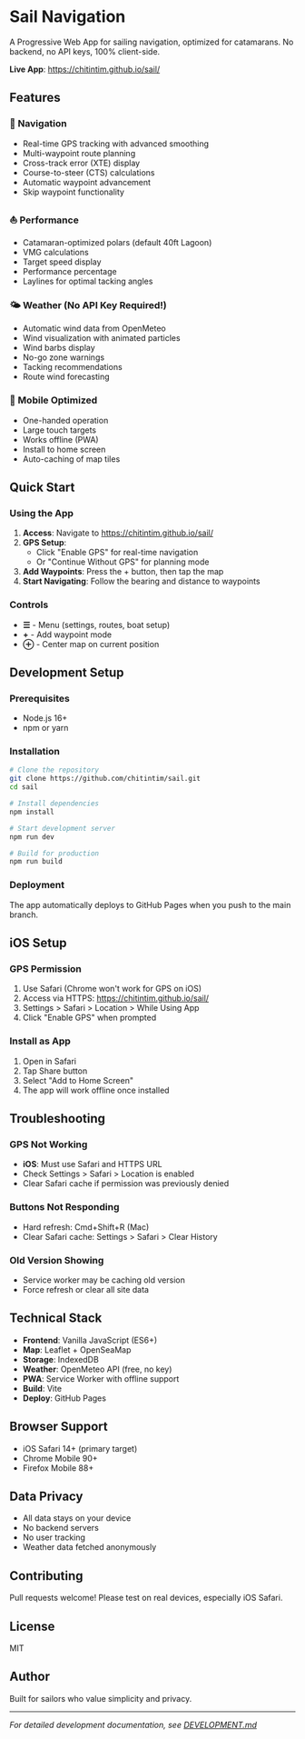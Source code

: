# Sail Navigation

A Progressive Web App for sailing navigation, optimized for catamarans. No backend, no API keys, 100% client-side.

**Live App**: https://chitintim.github.io/sail/

## Features

### 🧭 Navigation
- Real-time GPS tracking with advanced smoothing
- Multi-waypoint route planning
- Cross-track error (XTE) display
- Course-to-steer (CTS) calculations
- Automatic waypoint advancement
- Skip waypoint functionality

### ⛵ Performance
- Catamaran-optimized polars (default 40ft Lagoon)
- VMG calculations
- Target speed display
- Performance percentage
- Laylines for optimal tacking angles

### 🌤️ Weather (No API Key Required!)
- Automatic wind data from OpenMeteo
- Wind visualization with animated particles
- Wind barbs display
- No-go zone warnings
- Tacking recommendations
- Route wind forecasting

### 📱 Mobile Optimized
- One-handed operation
- Large touch targets
- Works offline (PWA)
- Install to home screen
- Auto-caching of map tiles

## Quick Start

### Using the App

1. **Access**: Navigate to https://chitintim.github.io/sail/
2. **GPS Setup**:
   - Click "Enable GPS" for real-time navigation
   - Or "Continue Without GPS" for planning mode
3. **Add Waypoints**: Press the + button, then tap the map
4. **Start Navigating**: Follow the bearing and distance to waypoints

### Controls

- **☰** - Menu (settings, routes, boat setup)
- **+** - Add waypoint mode
- **⊕** - Center map on current position

## Development Setup

### Prerequisites
- Node.js 16+
- npm or yarn

### Installation
```bash
# Clone the repository
git clone https://github.com/chitintim/sail.git
cd sail

# Install dependencies
npm install

# Start development server
npm run dev

# Build for production
npm run build
```

### Deployment
The app automatically deploys to GitHub Pages when you push to the main branch.

## iOS Setup

### GPS Permission
1. Use Safari (Chrome won't work for GPS on iOS)
2. Access via HTTPS: https://chitintim.github.io/sail/
3. Settings > Safari > Location > While Using App
4. Click "Enable GPS" when prompted

### Install as App
1. Open in Safari
2. Tap Share button
3. Select "Add to Home Screen"
4. The app will work offline once installed

## Troubleshooting

### GPS Not Working
- **iOS**: Must use Safari and HTTPS URL
- Check Settings > Safari > Location is enabled
- Clear Safari cache if permission was previously denied

### Buttons Not Responding
- Hard refresh: Cmd+Shift+R (Mac)
- Clear Safari cache: Settings > Safari > Clear History

### Old Version Showing
- Service worker may be caching old version
- Force refresh or clear all site data

## Technical Stack

- **Frontend**: Vanilla JavaScript (ES6+)
- **Map**: Leaflet + OpenSeaMap
- **Storage**: IndexedDB
- **Weather**: OpenMeteo API (free, no key)
- **PWA**: Service Worker with offline support
- **Build**: Vite
- **Deploy**: GitHub Pages

## Browser Support

- iOS Safari 14+ (primary target)
- Chrome Mobile 90+
- Firefox Mobile 88+

## Data Privacy

- All data stays on your device
- No backend servers
- No user tracking
- Weather data fetched anonymously

## Contributing

Pull requests welcome! Please test on real devices, especially iOS Safari.

## License

MIT

## Author

Built for sailors who value simplicity and privacy.

---

*For detailed development documentation, see [DEVELOPMENT.md](DEVELOPMENT.md)*